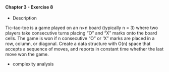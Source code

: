 #### Chapter 3 - Exercise 8
* Description

Tic-tac-toe is a game played on an n×n board (typically n = 3) where two
players take consecutive turns placing “O” and “X” marks onto the board cells.
The game is won if n consecutive “O” or ‘X” marks are placed in a row, column,
or diagonal. Create a data structure with O(n) space that accepts a sequence
of moves, and reports in constant time whether the last move won the game.

* complexity analysis
    





